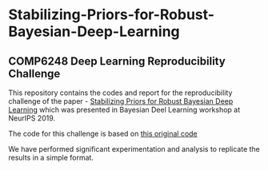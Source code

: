 # Stabilizing-Priors-for-Robust-Bayesian-Deep-Learning
## COMP6248 Deep Learning Reproducibility Challenge

This repository contains the codes and report for the reproducibility challenge of the paper - [Stabilizing Priors for Robust Bayesian Deep Learning](https://arxiv.org/abs/1910.10386) which was presented in Bayesian Deel Learning workshop at NeurIPS 2019.

The code for this challenge is based on [this original code](https://github.com/felixmcgregor/Bayesian-Neural-Networks-with-self-stabilising-priors/blob/master/BasicDemo.ipynb)

We have performed significant experimentation and analysis to replicate the results in a simple format.
